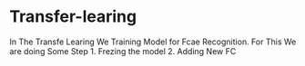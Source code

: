 ﻿# Transfer-learing
In The Transfe Learing We Training Model for Fcae Recognition.
For This We are doing Some Step
    1. Frezing the model 
    2. Adding New FC 
    
